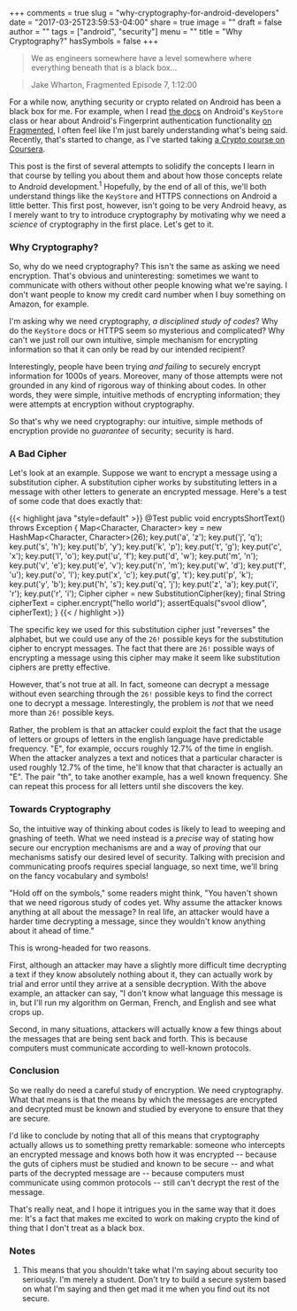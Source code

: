 +++
comments = true
slug = "why-cryptography-for-android-developers"
date = "2017-03-25T23:59:53-04:00"
share = true
image = ""
draft = false
author = ""
tags = ["android", "security"]
menu = ""
title = "Why Cryptography?"
hasSymbols = false
+++

>We as engineers somewhere have a level somewhere where everything beneath that is a black box...

>Jake Wharton, Fragmented Episode 7, 1:12:00

For a while now, anything security or crypto related on Android has been a black box for me. For example, when I read [the docs](https://developer.android.com/training/articles/keystore.html) on Android's `KeyStore` class or hear about Android's Fingerprint authentication functionality [on Fragmented](http://fragmentedpodcast.com/episodes/74/), I often feel like I'm just barely understanding what's being said. Recently, that's started to change, as I've started taking [a Crypto course on Coursera](https://www.coursera.org/learn/crypto/). 

This post is the first of several attempts to solidify the concepts I learn in that course by telling you about them and about how those concepts relate to Android development.<sup>1</sup> Hopefully, by the end of all of this, we'll both understand things like the `KeyStore` and HTTPS connections on Android a little better. This first post, however, isn't going to be very Android heavy, as I merely want to try to introduce cryptography by motivating why we need a *science* of cryptography in the first place. Let's get to it.

### Why Cryptography?

So, why do we need cryptography? This isn't the same as asking we need encryption. That's obvious and uninteresting: sometimes we want to communicate with others without other people knowing what we're saying. I don't want people to know my credit card number when I buy something on Amazon, for example.

I'm asking why we need cryptography, *a disciplined study of codes*? Why do the `KeyStore` docs or HTTPS seem so mysterious and complicated? Why can't we just roll our own intuitive, simple mechanism for encrypting information so that it can only be read by our intended recipient?

Interestingly, people have been trying *and failing* to securely encrypt information for 1000s of years. Moreover, many of those attempts were not grounded in any kind of rigorous way of thinking about codes. In other words, they were simple, intuitive methods of encrypting information; they were attempts at encryption without cryptography. 

So that's why we need cryptography: our intuitive, simple methods of encryption provide no *guarantee* of security; security is hard.

### A Bad Cipher

Let's look at an example. Suppose we want to encrypt a message using a substitution cipher. A substitution cipher works by substituting letters in a message with other letters to generate an encrypted message. Here's a test of some code that does exactly that:

{{< highlight java "style=default" >}}
@Test
public void encryptsShortText() throws Exception {
    Map<Character, Character> key = new HashMap<Character, Character>(26);
    key.put('a', 'z'); key.put('j', 'q'); key.put('s', 'h');
    key.put('b', 'y'); key.put('k', 'p'); key.put('t', 'g');
    key.put('c', 'x'); key.put('l', 'o'); key.put('u', 'f');
    key.put('d', 'w'); key.put('m', 'n'); key.put('v', 'e');
    key.put('e', 'v'); key.put('n', 'm'); key.put('w', 'd');
    key.put('f', 'u'); key.put('o', 'l'); key.put('x', 'c');
    key.put('g', 't'); key.put('p', 'k'); key.put('y', 'b');
    key.put('h', 's'); key.put('q', 'j'); key.put('z', 'a');
    key.put('i', 'r'); key.put('r', 'i'); 
    Cipher cipher = new SubstitutionCipher(key);
    final String cipherText = cipher.encrypt("hello world");
    assertEquals("svool dliow", cipherText);
}
{{< / highlight >}}

The specific key we used for this substitution cipher just "reverses" the alphabet, but we could use any of the `26!` possible keys for the substitution cipher to encrypt messages. The fact that there are `26!` possible ways of encrypting a message using this cipher may make it seem like substitution ciphers are pretty effective. 

However, that's not true at all. In fact, someone can decrypt a message without even searching through the `26!` possible keys to find the correct one to decrypt a message. Interestingly, the problem is *not* that we need more than `26!` possible keys.

Rather, the problem is that an attacker could exploit the fact that the usage of letters or groups of letters in the english language have predictable frequency. "E", for example, occurs roughly 12.7% of the time in english. When the attacker analyzes a text and notices that a particular character is used roughly 12.7% of the time, he'll know that that character is actually an "E". The pair "th", to take another example, has a well known frequency. She can repeat this process for all letters until she discovers the key.

### Towards Cryptography

So, the intuitive way of thinking about codes is likely to lead to weeping and gnashing of teeth. What we need instead is a *precise* way of stating how secure our encryption mechanisms are and a way of *proving* that our mechanisms satisfy our desired level of security. Talking with precision and communicating proofs requires special language, so next time, we'll bring on the fancy vocabulary and symbols!

"Hold off on the symbols," some readers might think, "You haven't shown that we need rigorous study of codes yet. Why assume the attacker knows anything at all about the message? In real life, an attacker would have a harder time decrypting a message, since they wouldn't know anything about it ahead of time."

This is wrong-headed for two reasons. 

First, although an attacker may have a slightly more difficult time decrypting a text if they know absolutely nothing about it, they can actually work by trial and error until they arrive at a sensible decryption. With the above example, an attacker can say, "I don't know what language this message is in, but I'll run my algorithm on German, French, and English and see what crops up.

Second, in many situations, attackers will actually know a few things about the messages that are being sent back and forth. This is because computers must communicate according to well-known protocols.

### Conclusion

So we really do need a careful study of encryption. We need cryptography. What that means is that the means by which the messages are encrypted and decrypted must be known and studied by everyone to ensure that they are secure.

I'd like to conclude by noting that all of this means that cryptography actually allows us to something pretty remarkable: someone who intercepts an encrypted message and knows both how it was encrypted -- because the guts of ciphers must be studied and known to be secure -- and what parts of the decrypted message are -- because computers must communicate using common protocols -- still can't decrypt the rest of the message. 

That's really neat, and I hope it intrigues you in the same way that it does me: It's a fact that makes me excited to work on making crypto the kind of thing that I don't treat as a black box. 

### Notes

1. This means that you shouldn't take what I'm saying about security too seriously. I'm merely a student. Don't try to build a secure system based on what I'm saying and then get mad it me when you find out its not secure.